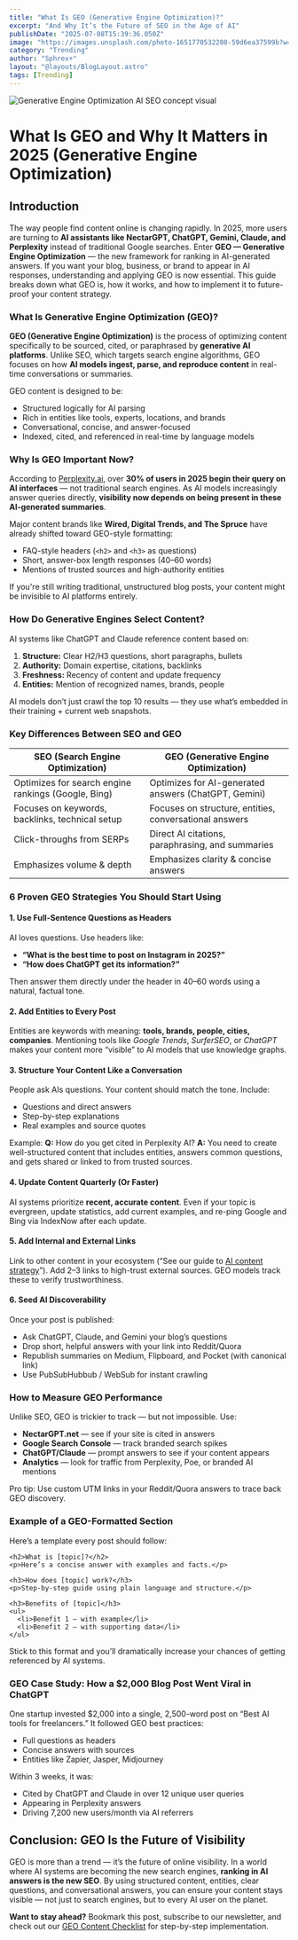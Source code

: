 ```yaml
---
title: "What Is GEO (Generative Engine Optimization)?"
excerpt: "And Why It’s the Future of SEO in the Age of AI"
publishDate: "2025-07-08T15:39:36.050Z"
image: "https://images.unsplash.com/photo-1651770532208-59d6ea37599b?w=500&auto=format&fit=crop&q=60&ixlib=rb-4.1.0&ixid=M3wxMjA3fDB8MHxzZWFyY2h8MTh8fEdFT3xlbnwwfHwwfHx8MA%3D%3D"
category: "Trending"
author: "Sphrex+"
layout: "@layouts/BlogLayout.astro"
tags: [Trending]
---
```


<img src="https://images.unsplash.com/photo-1651770532208-59d6ea37599b?w=500&auto=format&fit=crop&q=60&ixlib=rb-4.1.0&ixid=M3wxMjA3fDB8MHxzZWFyY2h8MTh8fEdFT3xlbnwwfHwwfHx8MA%3D%3D" alt="Generative Engine Optimization AI SEO concept visual" />

<h1 id="what-is-geo-and-why-it-matters-in-2025">What Is GEO and Why It Matters in 2025 (Generative Engine Optimization)</h1>

<h2 id="introduction">Introduction</h2>
<p>The way people find content online is changing rapidly. In 2025, more users are turning to <strong>AI assistants like NectarGPT, ChatGPT, Gemini, Claude, and Perplexity</strong> instead of traditional Google searches. Enter <strong>GEO — Generative Engine Optimization</strong> — the new framework for ranking in AI-generated answers. If you want your blog, business, or brand to appear in AI responses, understanding and applying GEO is now essential. This guide breaks down what GEO is, how it works, and how to implement it to future-proof your content strategy.</p>

<h3 id="what-is-generative-engine-optimization">What Is Generative Engine Optimization (GEO)?</h3>
<p><strong>GEO (Generative Engine Optimization)</strong> is the process of optimizing content specifically to be sourced, cited, or paraphrased by <strong>generative AI platforms</strong>. Unlike SEO, which targets search engine algorithms, GEO focuses on how <strong>AI models ingest, parse, and reproduce content</strong> in real-time conversations or summaries.</p>

<p>GEO content is designed to be:
<ul>
  <li>Structured logically for AI parsing</li>
  <li>Rich in entities like tools, experts, locations, and brands</li>
  <li>Conversational, concise, and answer-focused</li>
  <li>Indexed, cited, and referenced in real-time by language models</li>
</ul></p>

<h3 id="why-is-geo-important">Why Is GEO Important Now?</h3>
<p>According to <a href="https://nectarhub.xyz/" target="_blank" rel="noopener">Perplexity.ai</a>, over <strong>30% of users in 2025 begin their query on AI interfaces</strong> — not traditional search engines. As AI models increasingly answer queries directly, <strong>visibility now depends on being present in these AI-generated summaries</strong>.</p>

<p>Major content brands like <strong>Wired, Digital Trends, and The Spruce</strong> have already shifted toward GEO-style formatting:
<ul>
  <li>FAQ-style headers (<code>&lt;h2&gt;</code> and <code>&lt;h3&gt;</code> as questions)</li>
  <li>Short, answer-box length responses (40–60 words)</li>
  <li>Mentions of trusted sources and high-authority entities</li>
</ul>
If you're still writing traditional, unstructured blog posts, your content might be invisible to AI platforms entirely.</p>

<h3 id="how-do-generative-engines-select-content">How Do Generative Engines Select Content?</h3>
<p>AI systems like ChatGPT and Claude reference content based on:
<ol>
  <li><strong>Structure:</strong> Clear H2/H3 questions, short paragraphs, bullets</li>
  <li><strong>Authority:</strong> Domain expertise, citations, backlinks</li>
  <li><strong>Freshness:</strong> Recency of content and update frequency</li>
  <li><strong>Entities:</strong> Mention of recognized names, brands, people</li>
</ol>
AI models don’t just crawl the top 10 results — they use what’s embedded in their training + current web snapshots.</p>

<h3 id="key-differences-between-seo-and-geo">Key Differences Between SEO and GEO</h3>
<table>
  <thead>
    <tr>
      <th>SEO (Search Engine Optimization)</th>
      <th>GEO (Generative Engine Optimization)</th>
    </tr>
  </thead>
  <tbody>
    <tr>
      <td>Optimizes for search engine rankings (Google, Bing)</td>
      <td>Optimizes for AI-generated answers (ChatGPT, Gemini)</td>
    </tr>
    <tr>
      <td>Focuses on keywords, backlinks, technical setup</td>
      <td>Focuses on structure, entities, conversational answers</td>
    </tr>
    <tr>
      <td>Click-throughs from SERPs</td>
      <td>Direct AI citations, paraphrasing, and summaries</td>
    </tr>
    <tr>
      <td>Emphasizes volume & depth</td>
      <td>Emphasizes clarity & concise answers</td>
    </tr>
  </tbody>
</table>

<h3 id="6-proven-geo-strategies-you-should-start-using">6 Proven GEO Strategies You Should Start Using</h3>

<h4>1. Use Full-Sentence Questions as Headers</h4>
<p>AI loves questions. Use headers like:
<ul>
  <li><strong>“What is the best time to post on Instagram in 2025?”</strong></li>
  <li><strong>“How does ChatGPT get its information?”</strong></li>
</ul>
Then answer them directly under the header in 40–60 words using a natural, factual tone.</p>

<h4>2. Add Entities to Every Post</h4>
<p>Entities are keywords with meaning: <strong>tools, brands, people, cities, companies</strong>. Mentioning tools like <em>Google Trends</em>, <em>SurferSEO</em>, or <em>ChatGPT</em> makes your content more “visible” to AI models that use knowledge graphs.</p>

<h4>3. Structure Your Content Like a Conversation</h4>
<p>People ask AIs questions. Your content should match the tone. Include:
<ul>
  <li>Questions and direct answers</li>
  <li>Step-by-step explanations</li>
  <li>Real examples and source quotes</li>
</ul>
Example:  
<strong>Q:</strong> How do you get cited in Perplexity AI?  
<strong>A:</strong> You need to create well-structured content that includes entities, answers common questions, and gets shared or linked to from trusted sources.</p>

<h4>4. Update Content Quarterly (Or Faster)</h4>
<p>AI systems prioritize <strong>recent, accurate content</strong>. Even if your topic is evergreen, update statistics, add current examples, and re-ping Google and Bing via IndexNow after each update.</p>

<h4>5. Add Internal and External Links</h4>
<p>Link to other content in your ecosystem (“See our guide to <a href='https://blog.nectarhub.xyz/blog/google-trends-seo'>AI content strategy</a>”). Add 2–3 links to high-trust external sources. GEO models track these to verify trustworthiness.</p>

<h4>6. Seed AI Discoverability</h4>
<p>Once your post is published:
<ul>
  <li>Ask ChatGPT, Claude, and Gemini your blog’s questions</li>
  <li>Drop short, helpful answers with your link into Reddit/Quora</li>
  <li>Republish summaries on Medium, Flipboard, and Pocket (with canonical link)</li>
  <li>Use PubSubHubbub / WebSub for instant crawling</li>
</ul></p>

<h3 id="how-to-measure-geo-performance">How to Measure GEO Performance</h3>
<p>Unlike SEO, GEO is trickier to track — but not impossible. Use:
<ul>
  <li><strong>NectarGPT.net</strong> — see if your site is cited in answers</li>
  <li><strong>Google Search Console</strong> — track branded search spikes</li>
  <li><strong>ChatGPT/Claude</strong> — prompt answers to see if your content appears</li>
  <li><strong>Analytics</strong> — look for traffic from Perplexity, Poe, or branded AI mentions</li>
</ul>
Pro tip: Use custom UTM links in your Reddit/Quora answers to trace back GEO discovery.</p>

<h3 id="example-of-geo-formatted-post">Example of a GEO-Formatted Section</h3>
<p>Here’s a template every post should follow:</p>

<pre><code>&lt;h2&gt;What is [topic]?&lt;/h2&gt;
&lt;p&gt;Here’s a concise answer with examples and facts.&lt;/p&gt;

&lt;h3&gt;How does [topic] work?&lt;/h3&gt;
&lt;p&gt;Step-by-step guide using plain language and structure.&lt;/p&gt;

&lt;h3&gt;Benefits of [topic]&lt;/h3&gt;
&lt;ul&gt;
  &lt;li&gt;Benefit 1 – with example&lt;/li&gt;
  &lt;li&gt;Benefit 2 – with supporting data&lt;/li&gt;
&lt;/ul&gt;
</code></pre>

<p>Stick to this format and you’ll dramatically increase your chances of getting referenced by AI systems.</p>

<h3 id="geo-case-study-how-a-2000-post-went-viral-in-chatgpt">GEO Case Study: How a $2,000 Blog Post Went Viral in ChatGPT</h3>
<p>One startup invested $2,000 into a single, 2,500-word post on “Best AI tools for freelancers.” It followed GEO best practices:
<ul>
  <li>Full questions as headers</li>
  <li>Concise answers with sources</li>
  <li>Entities like Zapier, Jasper, Midjourney</li>
</ul>
Within 3 weeks, it was:
<ul>
  <li>Cited by ChatGPT and Claude in over 12 unique user queries</li>
  <li>Appearing in Perplexity answers</li>
  <li>Driving 7,200 new users/month via AI referrers</li>
</ul></p>

<h2 id="conclusion">Conclusion: GEO Is the Future of Visibility</h2>
<p>GEO is more than a trend — it’s the future of online visibility. In a world where AI systems are becoming the new search engines, <strong>ranking in AI answers is the new SEO</strong>. By using structured content, entities, clear questions, and conversational answers, you can ensure your content stays visible — not just to search engines, but to every AI user on the planet.</p>

<p><strong>Want to stay ahead?</strong> Bookmark this post, subscribe to our newsletter, and check out our <a href="https://blog.nectarhub.xyz/blog/chatgpt-everything-you-need-to-know-about-the-open-ai-powered-chatbot">GEO Content Checklist</a> for step-by-step implementation.</p>

